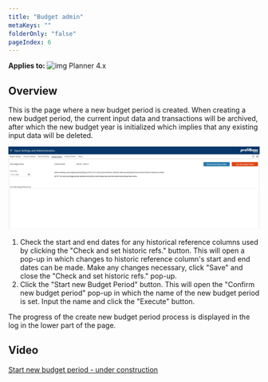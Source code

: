 ```yaml
---
title: "Budget admin"
metaKeys: ""
folderOnly: "false"
pageIndex: 6
---
```


**Applies to:** ![img](https://profitbasedocs.blob.core.windows.net/icons/yes-icon.png) Planner 4.x

## Overview
This is the page where a new budget period is created. When creating a new budget period, the current input data and transactions will be archived, after which the new budget year is initialized which implies that any existing input data will be deleted.
<br/>

![](img/budgetyear.JPG)

1. Check the start and end dates for any historical reference columns used by clicking the "Check and set historic refs." button. This will open a pop-up in which changes to historic reference column's start and end dates can be made. Make any changes necessary, click "Save" and close the "Check and set historic refs." pop-up.<br/>
2. Click the "Start new Budget Period" button. This will open the "Confirm new budget period" pop-up in which the name of the new budget period is set. Input the name and click the "Execute" button.<br/>

The progress of the create new budget period process is displayed in the log in the lower part of the page.

## Video
[Start new budget period - under construction](#)

<br/>

